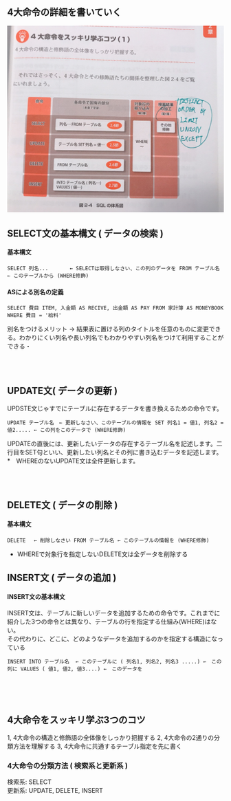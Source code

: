 

## 4大命令の詳細を書いていく



![md](../img/sql.jpg)






## SELECT文の基本構文 ( データの検索 )


#### 基本構文


`
SELECT 列名...       ← SELECTは取得しなさい、この列のデータを
FROM テーブル名 　　　 ← このテーブルから
(WHERE修飾)
`




#### ASによる別名の定義

`
SELECT 費目 ITEM, 入金額 AS RECIVE, 出金額 AS PAY
FROM 家計簿 AS MONEYBOOK
WHERE 費目 = '給料'
`

別名をつけるメリット → 結果表に置ける列のタイトルを任意のものに変更できる。わかりにくい列名や長い列名でもわかりやすい列名をつけて利用することができる・


<br>
<br>

## UPDATE文( データの更新 )

UPDSTE文じゃすでにテーブルに存在するデータを書き換えるための命令です。

`
UPDATE テーブル名　← 更新しなさい、このテーブルの情報を
SET 列名1 = 値1, 列名2 = 値2..... ← この列をこのデータで
(WHERE修飾)
`


UPDATEの直後には、更新したいデータの存在するテーブル名を記述します。二行目をSET句といい、更新したい列名とその列に書き込むデータを記述します。<br>
*　WHEREのないUPDATE文は全件更新します。

<br>
<br>



## DELETE文 ( データの削除 )

#### 基本構文


`
DELETE 　← 削除しなさい
FROM テーブル名 ← このテーブルの情報を
(WHERE修飾)
`

* WHEREで対象行を指定しないDELETE文は全データを削除する

## INSERT文 ( データの追加 )

#### INSERT文の基本構文

INSERT文は、テーブルに新しいデータを追加するための命令です。これまでに紹介した3つの命令とは異なり、テーブルの行を指定する仕組み(WHERE)はない。<br>
その代わりに、どこに、どのようなデータを追加するのかを指定する構造になっている<br>


`
INSERT INTO テーブル名  ← このテーブルに ( 列名1, 列名2, 列名3 .....) ←　この列に
VALUES ( 値1, 値2, 値3....) ←　このデータを
`

<br>
<br>
<br>


## 4大命令をスッキリ学ぶ3つのコツ


1, 4大命令の構造と修飾語の全体像をしっかり把握する
2, 4大命令の2通りの分類方法を理解する
3, 4大命令に共通するテーブル指定を先に書く



### 4大命令の分類方法 ( 検索系と更新系 )

検索系: SELECT <br>
更新系: UPDATE, DELETE, INSERT<br>

















